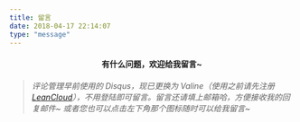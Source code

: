 ```yaml
---
title: 留言
date: 2018-04-17 22:14:07
type: "message"
---
```




<h4 align="center">
    有什么问题，欢迎给我留言~
</h4>

> *评论管理早前使用的  Disqus，现已更换为  Valine（使用之前请先注册  [LeanCloud](https://leancloud.cn/)），不用登陆即可留言。留言还请填上邮箱哈，方便接收我的回复邮件~ 或者您也可以点击左下角那个图标随时可以给我留言~*  



